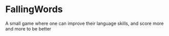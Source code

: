 # FallingWords
A small game where one can improve their language skills, and score more and more to be better
